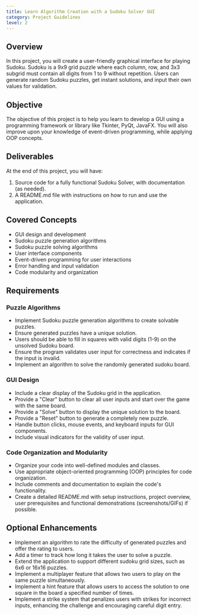 ```yaml
---
title: Learn Algorithm Creation with a Sudoku Solver GUI
category: Project Guidelines
level: 2
---
```


## Overview
In this project, you will create a user-friendly graphical interface for playing Sudoku. Sudoku is a 9x9 grid puzzle where each column, row, and 3x3 subgrid must contain all digits from 1 to 9 without repetition. Users can generate random Sudoku puzzles, get instant solutions, and input their own values for validation.

## Objective
The objective of this project is to help you learn to develop a GUI using a programming framework or library like Tkinter, PyQt, JavaFX. You will also improve upon your knowledge of event-driven programming, while applying OOP concepts.

## Deliverables
At the end of this project, you will have:

1. Source code for a fully functional Sudoku Solver, with documentation (as needed).
2. A README.md file with instructions on how to run and use the application.

## Covered Concepts
- GUI design and development
- Sudoku puzzle generation algorithms
- Sudoku puzzle solving algorithms
- User interface components
- Event-driven programming for user interactions
- Error handling and input validation
- Code modularity and organization

## Requirements

### Puzzle Algorithms
- Implement Sudoku puzzle generation algorithms to create solvable puzzles.
- Ensure generated puzzles have a unique solution.
- Users should be able to fill in squares with valid digits (1-9) on the unsolved Sudoku board.
- Ensure the program validates user input for correctness and indicates if the input is invalid.
- Implement an algorithm to solve the randomly generated sudoku board.

### GUI Design
- Include a clear display of the Sudoku grid in the application.
- Provide a "Clear" button to clear all user inputs and start over the game with the same board.
- Provide a "Solve" button to display the unique solution to the board.
- Provide a "Reset" button to generate a completely new puzzle.
- Handle button clicks, mouse events, and keyboard inputs for GUI components.
- Include visual indicators for the validity of user input.

### Code Organization and Modularity
- Organize your code into well-defined modules and classes.
- Use appropriate object-oriented programming (OOP) principles for code organization.
- Include comments and documentation to explain the code's functionality.
- Create a detailed README.md with setup instructions, project overview, user prerequisites and functional demonstrations (screenshots/GIFs) if possible.

## Optional Enhancements
- Implement an algorithm to rate the difficulty of generated puzzles and offer the rating to users.
- Add a timer to track how long it takes the user to solve a puzzle.
- Extend the application to support different sudoku grid sizes, such as 6x6 or 16x16 puzzles.
- Implement a multiplayer feature that allows two users to play on the same puzzle simultaneously.
- Implement a hint feature that allows users to access the solution to one square in the board a specified number of times.
- Implement a strike system that penalizes users with strikes for incorrect inputs, enhancing the challenge and encouraging careful digit entry.